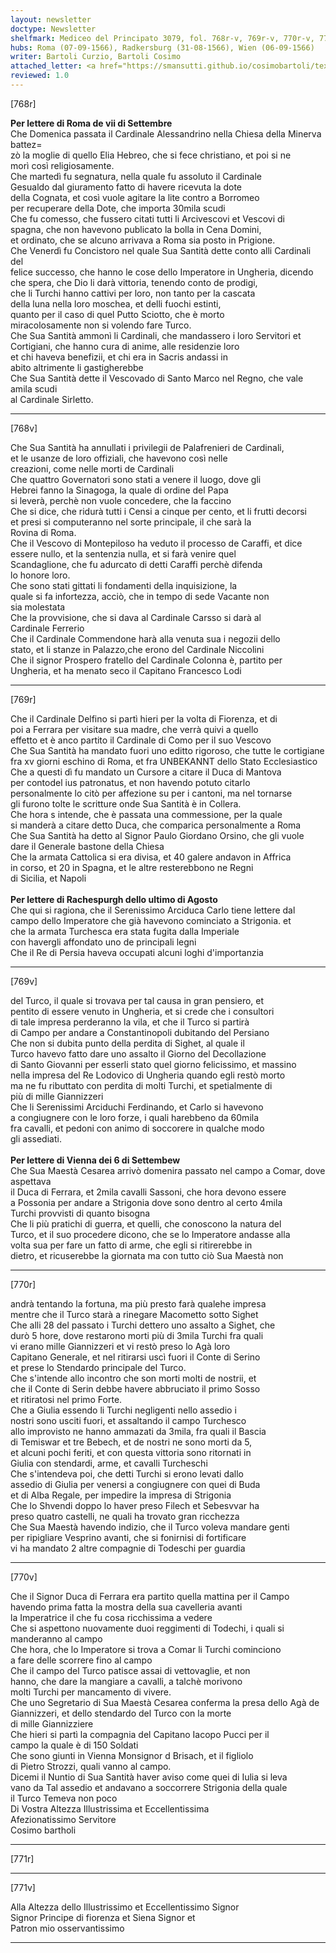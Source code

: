 ```yaml
---
layout: newsletter
doctype: Newsletter
shelfmark: Mediceo del Principato 3079, fol. 768r-v, 769r-v, 770r-v, 771r-v
hubs: Roma (07-09-1566), Radkersburg (31-08-1566), Wien (06-09-1566)
writer: Bartoli Curzio, Bartoli Cosimo
attached_letter: <a href="https://smansutti.github.io/cosimobartoli/texts/2978_045/">2978_045</a>
reviewed: 1.0
---
```


[768r]  
  
  
<strong>Per lettere di Roma de vii di Settembre</strong>  
Che Domenica passata il Cardinale Alessandrino nella Chiesa della Minerva battez=  
zò la moglie di quello Elia Hebreo, che si fece christiano, et poi si ne  
morì così religiosamente.  
Che martedì fu segnatura, nella quale fu assoluto il Cardinale  
Gesualdo dal giuramento fatto di havere ricevuta la dote  
della Cognata, et così vuole agitare la lite contro a Borromeo  
per recuperare della Dote, che importa 30mila scudi  
Che fu comesso, che fussero citati tutti li Arcivescovi et Vescovi di  
spagna, che non havevono publicato la bolla in Cena Domini,  
et ordinato, che se alcuno arrivava a Roma sia posto in Prigione.  
Che Venerdì fu Concistoro nel quale Sua Santità dette conto alli Cardinali del  
felice successo, che hanno le cose dello Imperatore in Ungheria, dicendo  
che spera, che Dio li darà vittoria, tenendo conto de prodigi,  
che li Turchi hanno cattivi per loro, non tanto per la cascata  
della luna nella loro moschea, et delli fuochi estinti,  
quanto per il caso di quel Putto Sciotto, che è morto  
miracolosamente non si volendo fare Turco.  
Che Sua Santità ammonì li Cardinali, che mandassero i loro Servitori et  
Cortigiani, che hanno cura di anime, alle residenzie loro  
et chi haveva benefizii, et chi era in Sacris andassi in  
abito altrimente li gastigherebbe  
Che Sua Santità dette il Vescovado di Santo Marco nel Regno, che vale amila scudi  
al Cardinale Sirletto.  
  
---  

[768v]  
  
  
Che Sua Santità ha annullati i privilegii de Palafrenieri de Cardinali,  
et le usanze de loro offiziali, che havevono così nelle  
creazioni, come nelle morti de Cardinali  
Che quattro Governatori sono stati a venere il luogo, dove gli  
Hebrei fanno la Sinagoga, la quale di ordine del Papa  
si leverà, perchè non vuole concedere, che la faccino  
Che si dice, che ridurà tutti i Censi a cinque per cento, et li frutti decorsi  
et presi si computeranno nel sorte principale, il che sarà la  
Rovina di Roma.  
Che il Vescovo di Montepiloso ha veduto il processo de Caraffi, et dice  
essere nullo, et la sentenzia nulla, et si farà venire quel  
Scandaglione, che fu adurcato di detti Caraffi perchè difenda  
lo honore loro.  
Che sono stati gittati li fondamenti della inquisizione, la  
quale si fa infortezza, acciò, che in tempo di sede Vacante non  
sia molestata  
Che la provvisione, che si dava al Cardinale Carsso si darà al  
Cardinale Ferrerio  
Che il Cardinale Commendone harà alla venuta sua i negozii dello  
stato, et li stanze in Palazzo,che erono del Cardinale Niccolini  
Che il signor Prospero fratello del Cardinale Colonna è, partito per  
Ungheria, et ha menato seco il Capitano Francesco Lodi  
  
---  

[769r]  
  
  
Che il Cardinale Delfino si partì hieri per la volta di Fiorenza, et di  
poi a Ferrara per visitare sua madre, che verrà quivi a quello  
effetto et è anco partito il Cardinale di Como per il suo Vescovo  
Che Sua Santità ha mandato fuori uno editto rigoroso, che tutte le cortigiane  
fra xv giorni eschino di Roma, et fra UNBEKANNT dello Stato Ecclesiastico  
Che a questi dì fu mandato un Cursore a citare il Duca di Mantova  
per contodel ius patronatus, et non havendo potuto citarlo  
personalmente lo citò per affezione su per i cantoni, ma nel tornarse  
gli furono tolte le scritture onde Sua Santità è in Collera.  
Che hora s intende, che è passata una commessione, per la quale  
si manderà a citare detto Duca, che comparica personalmente a Roma  
Che Sua Santità ha detto al Signor Paulo Giordano Orsino, che gli vuole  
dare il Generale bastone della Chiesa  
Che la armata Cattolica si era divisa, et 40 galere andavon in Affrica  
in corso, et 20 in Spagna, et le altre resterebbono ne Regni  
di Sicilia, et Napoli  
<br/><strong>Per lettere di Rachespurgh dello ultimo di Agosto</strong>  
Che qui si ragiona, che il Serenissimo Arciduca Carlo tiene lettere dal  
campo dello Imperatore che già havevono cominciato a Strigonia. et  
che la armata Turchesca era stata fugita dalla Imperiale  
con havergli affondato uno de principali legni  
Che il Re di Persia haveva occupati alcuni loghi d'importanzia  
  
---  

[769v]  
  
  
del Turco, il quale si trovava per tal causa in gran pensiero, et  
pentito di essere venuto in Ungheria, et si crede che i consultori  
di tale impresa perderanno la vila, et che il Turco si partirà  
di Campo per andare a Constantinopoli dubitando del Persiano  
Che non si dubita punto della perdita di Sighet, al quale il  
Turco havevo fatto dare uno assalto il Giorno del Decollazione  
di Santo Giovanni per esserli stato quel giorno felicissimo, et massino  
nella impresa del Re Lodovico di Ungheria quando egli restò morto  
ma ne fu ributtato con perdita di molti Turchi, et spetialmente di  
più di mille Giannizzeri  
Che li Serenissimi Arciduchi Ferdinando, et Carlo si havevono   
a congiugnere con le loro forze, i quali harebbeno da 60mila  
fra cavalli, et pedoni con animo di soccorere in qualche modo  
gli assediati.  
<br/><strong>Per lettere di Vienna dei 6 di Settembew</strong>  
Che Sua Maestà Cesarea arrivò domenira passato nel campo a Comar, dove aspettava  
il Duca di Ferrara, et 2mila cavalli Sassoni, che hora devono essere  
a Possonia per andare a Strigonia dove sono dentro al certo 4mila  
Turchi provvisti di quanto bisogna  
Che li più pratichi di guerra, et quelli, che conoscono la natura del  
Turco, et il suo procedere dicono, che se lo Imperatore andasse alla  
volta sua per fare un fatto di arme, che egli si ritirerebbe in  
dietro, et ricuserebbe la giornata ma con tutto ciò Sua Maestà non  
  
---  

[770r]  
  
  
andrà tentando la fortuna, ma più presto farà qualehe impresa  
mentre che il Turco starà a rinegare Macometto sotto Sighet  
Che alli 28 del passato i Turchi dettero uno assalto a Sighet, che  
durò 5 hore, dove restarono morti più di 3mila Turchi fra quali  
vi erano mille Giannizzeri et vi restò preso lo Agà loro  
Capitano Generale, et nel ritirarsi uscì fuori il Conte di Serino  
et prese lo Stendardo principale del Turco.  
Che s'intende allo incontro che son morti molti de nostrii, et  
che il Conte di Serin debbe havere abbruciato il primo Sosso  
et ritiratosi nel primo Forte.  
Che a Giulia essendo li Turchi negligenti nello assedio i  
nostri sono usciti fuori, et assaltando il campo Turchesco  
allo improvisto ne hanno ammazati da 3mila, fra quali il Bascia  
di Temiswar et tre Bebech, et de nostri ne sono morti da 5,  
et alcuni pochi feriti, et con questa vittoria sono ritornati in  
Giulia con stendardi, arme, et cavalli Turcheschi  
Che s'intendeva poi, che detti Turchi si erono levati dallo  
assedio di Giulia per venersi a congiugnere con quei di Buda  
et di Alba Regale, per impedire la impresa di Strigonia  
Che lo Shvendi doppo lo haver preso Filech et Sebesvvar ha  
preso quatro castelli, ne quali ha trovato gran ricchezza  
Che Sua Maestà havendo indizio, che il Turco voleva mandare genti  
per ripigliare Vesprino avanti, che si fonirnisi di fortificare  
vi ha mandato 2 altre compagnie di Todeschi per guardia  
  
---  

[770v]  
  
  
Che il Signor Duca di Ferrara era partito quella mattina per il Campo  
havendo prima fatta la mostra della sua cavelleria avanti  
la Imperatrice il che fu cosa ricchissima a vedere  
Che si aspettono nuovamente duoi reggimenti di Todechi, i quali si  
manderanno al campo  
Che hora, che lo Imperatore si trova a Comar li Turchi cominciono  
a fare delle scorrere fino al campo  
Che il campo del Turco patisce assai di vettovaglie, et non  
hanno, che dare la mangiare a cavalli, a talchè morivono  
molti Turchi per mancamento di vivere.  
Che uno Segretario di Sua Maestà Cesarea conferma la presa dello Agà de  
Giannizzeri, et dello stendardo del Turco con la morte  
di mille Giannizziere  
Che hieri si partì la compagnia del Capitano Iacopo Pucci per il  
campo la quale è di 150 Soldati  
Che sono giunti in Vienna Monsignor d Brisach, et il figliolo  
di Pietro Strozzi, quali vanno al campo.  
Dicemi il Nuntio di Sua Santità haver aviso come quei di Iulia si leva  
vano da Tal assedio et andavano a soccorrere Strigonia della quale  
il Turco Temeva non poco  
Di Vostra Altezza Illustrissima et Eccellentissima  
Afezionatissimo Servitore  
Cosimo bartholi  
  
---  

[771r]  
  
  
  
---  

[771v]  
  
  
Alla Altezza dello Illustrissimo et Eccellentissimo Signor  
Signor Principe di fiorenza et Siena Signor et  
Patron mio osservantissimo  
  
---  

